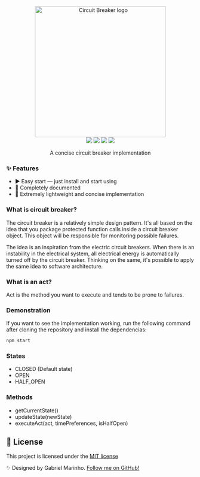 <div align="center">
  <img
    width="350"
    src=".github/media/circuit-breaker.svg"
    alt="Circuit Breaker logo"
  />
</div>

<div align="center">
  <img src="https://img.shields.io/github/repo-size/gdcmarinho/circuit-breaker?color=%23f1e159&style=flat-square">
  <img src="https://img.shields.io/github/checks-status/gdcmarinho/circuit-breaker/main?color=%23F1E159&style=flat-square">
  <img src="https://img.shields.io/snyk/vulnerabilities/github/gdcmarinho/circuit-breaker?color=%23f1e159&style=flat-square">
  <img src="https://img.shields.io/github/languages/top/gdcmarinho/circuit-breaker?color=%23f1e159&style=flat-square">
</div>

<div align="center">
  <p>A concise circuit breaker implementation</p>
</div>

### ✨ Features
- ▶️ Easy start — just install and start using
- 📒 Completely documented
- 💾 Extremely lightweight and concise implementation

### What is circuit breaker?
The circuit breaker is a relatively simple design pattern. It's all based on the idea that you package protected function calls inside a circuit breaker object. This object will be responsible for monitoring possible failures.

The idea is an inspiration from the electric circuit breakers. When there is an instability in the electrical system, all electrical energy is automatically turned off by the circuit breaker. Thinking on the same, it's possible to apply the same idea to software architecture.

### What is an act?
Act is the method you want to execute and tends to be prone to failures.

### Demonstration
If you want to see the implementation working, run the following command after cloning the repository and install the dependencias:
```bash
npm start
```
###  States
- CLOSED (Default state)
- OPEN
- HALF_OPEN

### Methods
- getCurrentState()
- updateState(newState)
- executeAct(act, timePreferences, isHalfOpen)

## 📝 License
This project is licensed under the 
[MIT license](./LICENSE)

✨ Designed by Gabriel Marinho. [Follow me on GitHub!](https://github.com/gdcmarinho)